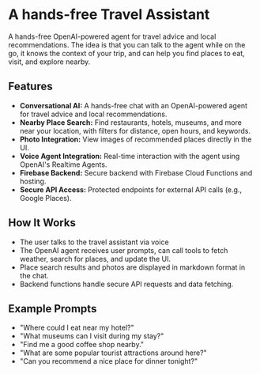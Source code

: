 # A hands-free Travel Assistant

A hands-free OpenAI-powered agent for travel advice and local recommendations.
The idea is that you can talk to the agent while on the go, it knows the context of your trip, and can help you find places to eat, visit, and explore nearby.

## Features

- **Conversational AI:** A hands-free chat with an OpenAI-powered agent for travel advice and local recommendations.
- **Nearby Place Search:** Find restaurants, hotels, museums, and more near your location, with filters for distance, open hours, and keywords.
- **Photo Integration:** View images of recommended places directly in the UI.
- **Voice Agent Integration:** Real-time interaction with the agent using OpenAI's Realtime Agents.
- **Firebase Backend:** Secure backend with Firebase Cloud Functions and hosting.
- **Secure API Access:** Protected endpoints for external API calls (e.g., Google Places).

## How It Works

- The user talks to the travel assistant via voice
- The OpenAI agent receives user prompts, can call tools to fetch weather, search for places, and update the UI.
- Place search results and photos are displayed in markdown format in the chat.
- Backend functions handle secure API requests and data fetching.

## Example Prompts
- "Where could I eat near my hotel?"
- "What museums can I visit during my stay?"
- "Find me a good coffee shop nearby."
- "What are some popular tourist attractions around here?"
- "Can you recommend a nice place for dinner tonight?"
